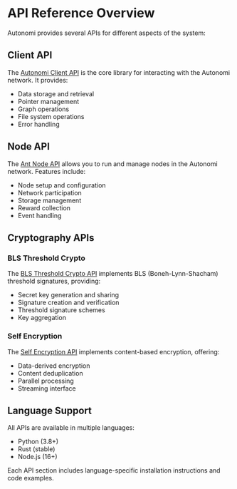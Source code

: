# API Reference Overview

Autonomi provides several APIs for different aspects of the system:

## Client API

The [Autonomi Client API](autonomi-client/) is the core library for interacting with the Autonomi network. It provides:

* Data storage and retrieval
* Pointer management
* Graph operations
* File system operations
* Error handling

## Node API

The [Ant Node API](ant-node/) allows you to run and manage nodes in the Autonomi network. Features include:

* Node setup and configuration
* Network participation
* Storage management
* Reward collection
* Event handling

## Cryptography APIs

### BLS Threshold Crypto

The [BLS Threshold Crypto API](blsttc.md) implements BLS (Boneh-Lynn-Shacham) threshold signatures, providing:

* Secret key generation and sharing
* Signature creation and verification
* Threshold signature schemes
* Key aggregation

### Self Encryption

The [Self Encryption API](self-encryption.md) implements content-based encryption, offering:

* Data-derived encryption
* Content deduplication
* Parallel processing
* Streaming interface

## Language Support

All APIs are available in multiple languages:

* Python (3.8+)
* Rust (stable)
* Node.js (16+)

Each API section includes language-specific installation instructions and code examples.
